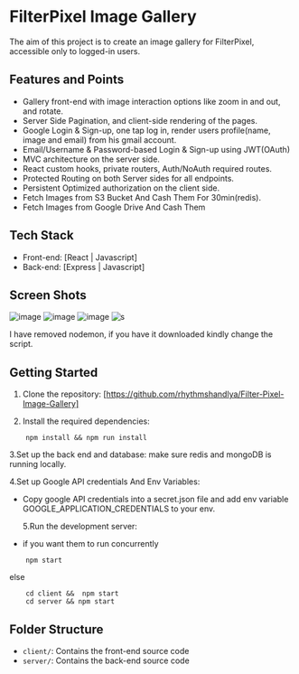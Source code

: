 # FilterPixel Image Gallery

The aim of this project is to create an image gallery for FilterPixel, accessible only to logged-in users.

## Features and Points

- Gallery front-end with image interaction options like zoom in and out, and rotate.
- Server Side Pagination, and client-side rendering of the pages.
- Google Login & Sign-up, one tap log in, render users profile(name, image and email) from his gmail account.
- Email/Username & Password-based Login & Sign-up using JWT(OAuth)
- MVC architecture on the server side.
- React custom hooks, private routers, Auth/NoAuth required routes.
- Protected Routing on both Server sides for all endpoints.
- Persistent Optimized authorization on the client side.
- Fetch Images from S3 Bucket And Cash Them For 30min(redis).
- Fetch Images from Google Drive And Cash Them

## Tech Stack

- Front-end: [React | Javascript]
- Back-end: [Express | Javascript]

## Screen Shots

![image](https://github.com/rhythmshandlya/Filter-Pixel-Image-Gallery/assets/72724768/514b33e0-d145-437a-be12-6a90f5d7c8b8)
![image](https://github.com/rhythmshandlya/Filter-Pixel-Image-Gallery/assets/72724768/acd245e8-a144-4295-bf3e-1d2cd7cbf7d7)
![image](https://github.com/rhythmshandlya/Filter-Pixel-Image-Gallery/assets/72724768/5debc673-74b6-498b-84e7-b5d621f9a485)
![s](https://github.com/rhythmshandlya/Filter-Pixel-Image-Gallery/assets/72724768/cfebf470-5425-4964-8360-ee4dd5b61a25)

I have removed nodemon, if you have it downloaded kindly change the script.

## Getting Started

1. Clone the repository: [https://github.com/rhythmshandlya/Filter-Pixel-Image-Gallery]

2. Install the required dependencies:

```shell
    npm install && npm run install
```

3.Set up the back end and database:
make sure redis and mongoDB is running locally.

4.Set up Google API credentials And Env Variables:

- Copy google API credentials into a secret.json file and add env variable GOOGLE_APPLICATION_CREDENTIALS to your env.

  5.Run the development server:

- if you want them to run concurrently

```shell
    npm start
```

else

```shell
    cd client &&  npm start
    cd server && npm start
```

## Folder Structure

- `client/`: Contains the front-end source code
- `server/`: Contains the back-end source code
